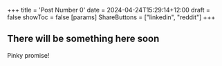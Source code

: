 +++
title = 'Post Number 0'
date = 2024-04-24T15:29:14+12:00
draft = false
showToc = false
[params]
  ShareButtons = ["linkedin", "reddit"]
+++

## There will be something here soon

Pinky promise!